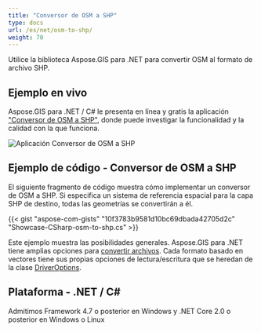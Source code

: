 ```yaml
---
title: "Conversor de OSM a SHP"
type: docs
url: /es/net/osm-to-shp/
weight: 70
---
```


Utilice la biblioteca Aspose.GIS para .NET para convertir OSM al formato de archivo SHP.

## **Ejemplo en vivo**

Aspose.GIS para .NET / C# le presenta en línea y gratis la aplicación ["Conversor de OSM a SHP"](https://products.aspose.app/gis/conversion/osm-to-shp), donde puede investigar la funcionalidad y la calidad con la que funciona.

![Aplicación Conversor de OSM a SHP](conversion.png)

## **Ejemplo de código - Conversor de OSM a SHP**

El siguiente fragmento de código muestra cómo implementar un conversor de OSM a SHP. Si especifica un sistema de referencia espacial para la capa SHP de destino, todas las geometrías se convertirán a él. 

{{< gist "aspose-com-gists" "10f3783b9581d10bc69dbada42705d2c" "Showcase-CSharp-osm-to-shp.cs" >}}

Este ejemplo muestra las posibilidades generales. Aspose.GIS para .NET tiene amplias opciones para [convertir archivos](https://docs.aspose.com/gis/net/vector-layers/). Cada formato basado en vectores tiene sus propias opciones de lectura/escritura que se heredan de la clase [DriverOptions](https://reference.aspose.com/gis/net/aspose.gis/driveroptions).

## **Plataforma - .NET / C#**

Admitimos Framework 4.7 o posterior en Windows y .NET Core 2.0 o posterior en Windows o Linux
